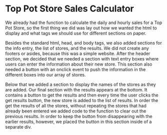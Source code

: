 # Top Pot Store Sales Calculator

We already had the function to calculate the daily and hourly sales for a Top Pot Store, so the first thing we did was lay out how we wanted the html to display and what tags we should use for different sections on paper.

Besides the standard html, head, and body tags, we also added sections for the info entry, the list of stores, and the results. We did not create any footers or asides, because this was a simple website.
After the header section, we decided that we needed a section with text entry boxes where users can enter the information about their new store. This section also needed a button with an onclick event to push the information in the different boxes into our array of stores.

Below that we added a section to display the names of the stores as they are added. Our final section with the results appears at the bottom. It contains a button to get the results and then every time the user clicks the get results button, the new store is added to the list of results. In order the get the results of all the stores, without repeating the stores that had already been entered we added code to the function to clear out the previous results. In order to keep the button from disappearing with the earlier results, however, we placed the button in this section inside of a separate div.
